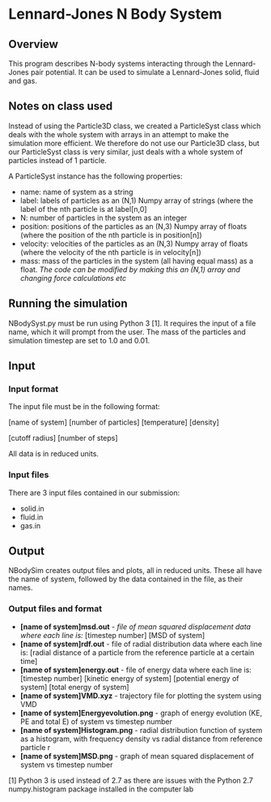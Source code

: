 # Lennard-Jones N Body System

## Overview
This program describes N-body systems interacting through the Lennard-Jones pair potential. It can be used to simulate a Lennard-Jones solid, fluid and gas.

## Notes on class used
Instead of using the Particle3D class, we created a ParticleSyst class which deals with the whole system with arrays in an attempt to make the simulation more efficient. We therefore do not use our Particle3D class, but our ParticleSyst class is very similar, just deals with a whole system of particles instead of 1 particle.

A ParticleSyst instance has the following properties:
* name: name of system as a string
* label: labels of particles as an (N,1) Numpy array of strings (where the label of the nth particle is at label[n,0]
* N: number of particles in the system as an integer
* position: positions of the particles as an (N,3) Numpy array of floats (where the position of the nth particle is in position[n])
* velocity: velocities of the particles as an (N,3) Numpy array of floats (where the velocity of the nth particle is in velocity[n])
* mass: mass of the particles in the system (all having equal mass) as a float. *The code can be modified by making this an (N,1) array and changing force calculations etc* 

## Running the simulation
NBodySyst.py must be run using Python 3 [1]. It requires the input of a file name, which it will prompt from the user. The mass of the particles and simulation timestep are set to 1.0 and 0.01.

## Input

### Input format
The input file must be in the following format:


[name of system]  [number of particles]  [temperature]  [density]

[cutoff radius]  [number of steps]

All data is in reduced units.

### Input files

There are 3 input files contained in our submission:
* solid.in
* fluid.in
* gas.in

## Output

NBodySim creates output files and plots, all in reduced units. These all have the name of system, followed by the data contained in the file, as their names.

### Output files and format

* __[name of system]msd.out__ - *file of mean squared displacement data where each line is:* [timestep number]  [MSD of system]
* __[name of system]rdf.out__ - file of radial distribution data where each line is: [radial distance of a particle from the reference particle at a certain time]
* __[name of system]energy.out__ - file of energy data where each line is: [timestep number]  [kinetic energy of system]  [potential energy of system]  [total energy of system]
* __[name of system]VMD.xyz__ -  trajectory file for plotting the system using VMD
* __[name of system]Energyevolution.png__  - graph of energy evolution (KE, PE and total E) of system vs timestep number
* __[name of system]Histogram.png__ - radial distribution function of system as a histogram, with frequency density vs radial distance from reference particle r
* __[name of system]MSD.png__ - graph of mean squared displacement of system vs timestep number

[1] Python 3 is used instead of 2.7 as there are issues with the Python 2.7 numpy.histogram package installed in the computer lab
